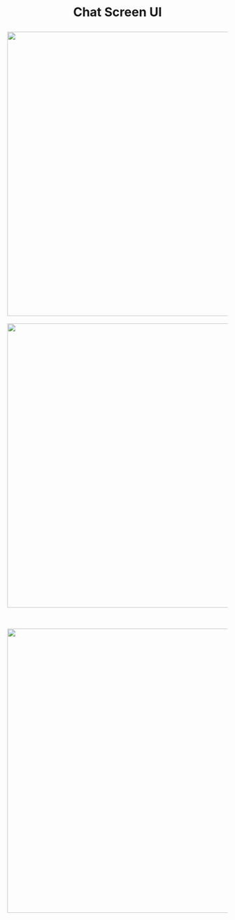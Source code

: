 <h1 align="center">

Chat Screen UI
</h1>
<p float = "center"> 
  <img src="https://user-images.githubusercontent.com/61725413/146632344-a4c51e4b-eb22-4fa0-933e-be2c40c8b27a.png" height = "650"/>
  &emsp;  &emsp;
  <img src="https://user-images.githubusercontent.com/61725413/146632345-55acfcaf-b180-461d-b400-780036da635a.png"  height = "650"/>
  
  <br /><br />
  <img src="https://user-images.githubusercontent.com/61725413/146632348-8abc5ce3-2bdd-44c5-b210-1d3546ab80b3.png"  height = "650"/>
</p>
